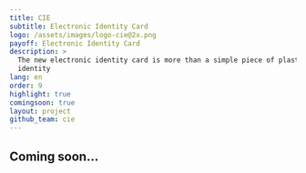```yaml
---
title: CIE
subtitle: Electronic Identity Card
logo: /assets/images/logo-cie@2x.png
payoff: Electronic Identity Card
description: >
  The new electronic identity card is more than a simple piece of plastic: you can both connect and communicate via NFC, use it to cross ticket barriers or to obtain an SSL certificate connected to your
  identity
lang: en
order: 9
highlight: true
comingsoon: true
layout: project
github_team: cie
---
```


## Coming soon...

